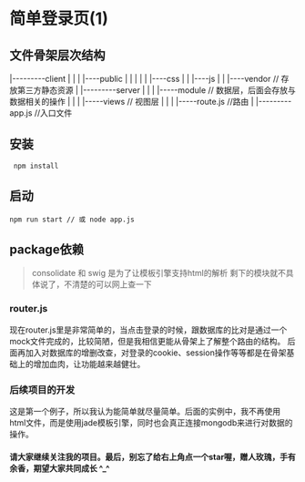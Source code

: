 # 简单登录页(1)
## 文件骨架层次结构
|---------client 
|     |
|     |----public
|     |  |
|     |  |----css
|     |  |----js
|     |  |----vendor // 存放第三方静态资源
|
|---------server
|     |
|     |-----module // 数据层，后面会存放与数据相关的操作
|     |
|     |-----views // 视图层
|     | 
|     |-----route.js //路由
|
|---------app.js //入口文件



## 安装

```
 npm install 

```
## 启动

```
npm run start // 或 node app.js

```
## package依赖

> consolidate 和 swig 是为了让模板引擎支持html的解析
> 剩下的模块就不具体说了，不清楚的可以网上查一下

### router.js
现在router.js里是非常简单的，当点击登录的时候，跟数据库的比对是通过一个mock文件完成的，比较简陋，但是我相信更能从骨架上了解整个路由的结构。
后面再加入对数据库的增删改查，对登录的cookie、session操作等等都是在骨架基础上的增加血肉，让功能越来越健壮。

### 后续项目的开发
这是第一个例子，所以我认为能简单就尽量简单。后面的实例中，我不再使用html文件，而是使用jade模板引擎，同时也会真正连接mongodb来进行对数据的操作。

#### 请大家继续关注我的项目。最后，别忘了给右上角点一个star喔，赠人玫瑰，手有余香，期望大家共同成长 ^_^

